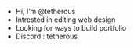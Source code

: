 - Hi, I’m @tetherous
- Intrested in editing web design
- Looking for ways to build portfolio
- Discord : tetherous

<!---
tetherous/tetherous is a ✨ special ✨ repository because its `README.md` (this file) appears on your GitHub profile.
You can click the Preview link to take a look at your changes.
--->
